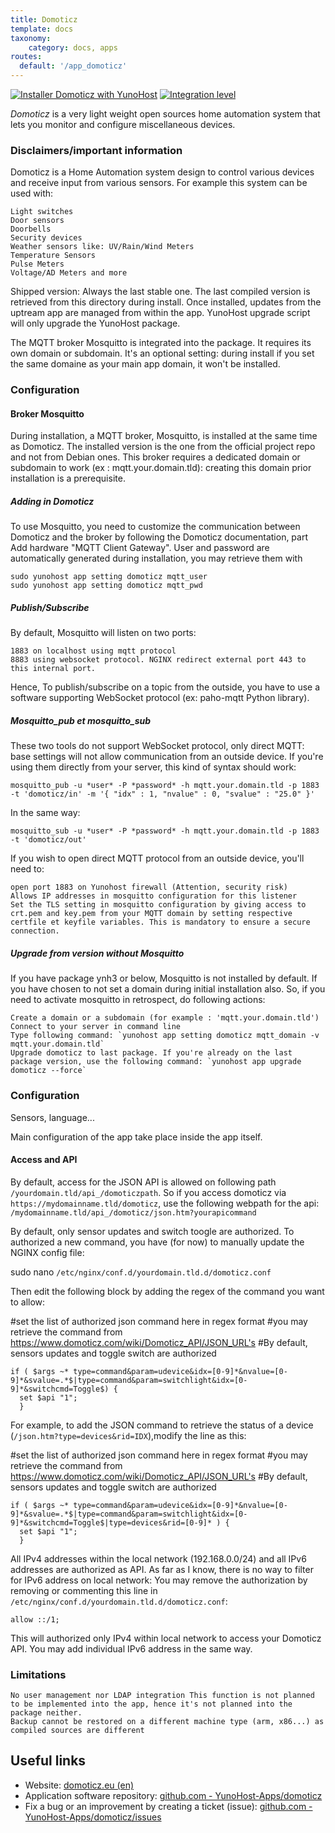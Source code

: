 ```yaml
---
title: Domoticz
template: docs
taxonomy:
    category: docs, apps
routes:
  default: '/app_domoticz'
---
```


[![Installer Domoticz with YunoHost](https://install-app.yunohost.org/install-with-yunohost.svg)](https://install-app.yunohost.org/?app=domoticz) [![Integration level](https://dash.yunohost.org/integration/domoticz.svg)](https://dash.yunohost.org/appci/app/domoticz)

*Domoticz* is a very light weight open sources home automation system that lets you monitor and configure miscellaneous devices.

### Disclaimers/important information

Domoticz is a Home Automation system design to control various devices and receive input from various sensors. For example this system can be used with:

    Light switches
    Door sensors
    Doorbells
    Security devices
    Weather sensors like: UV/Rain/Wind Meters
    Temperature Sensors
    Pulse Meters
    Voltage/AD Meters and more

Shipped version: Always the last stable one. The last compiled version is retrieved from this directory during install. Once installed, updates from the uptream app are managed from within the app. YunoHost upgrade script will only upgrade the YunoHost package.

The MQTT broker Mosquitto is integrated into the package. It requires its own domain or subdomain. It's an optional setting: during install if you set the same domaine as your main app domain, it won't be installed.

### Configuration

#### Broker Mosquitto

During installation, a MQTT broker, Mosquitto, is installed at the same time as Domoticz. The installed version is the one from the official project repo and not from Debian ones. This broker requires a dedicated domain or subdomain to work (ex : mqtt.your.domain.tld): creating this domain prior installation is a prerequisite.

##### Adding in Domoticz

To use Mosquitto, you need to customize the communication between Domoticz and the broker by following the Domoticz documentation, part Add hardware "MQTT Client Gateway". User and password are automatically generated during installation, you may retrieve them with
``` 
sudo yunohost app setting domoticz mqtt_user
sudo yunohost app setting domoticz mqtt_pwd
```

##### Publish/Subscribe

By default, Mosquitto will listen on two ports:

    1883 on localhost using mqtt protocol
    8883 using websocket protocol. NGINX redirect external port 443 to this internal port.

Hence, To publish/subscribe on a topic from the outside, you have to use a software supporting WebSocket protocol (ex: paho-mqtt Python library).

##### Mosquitto_pub et mosquitto_sub

These two tools do not support WebSocket protocol, only direct MQTT: base settings will not allow communication from an outside device. If you're using them directly from your server, this kind of syntax should work:
```
mosquitto_pub -u *user* -P *password* -h mqtt.your.domain.tld -p 1883 -t 'domoticz/in' -m '{ "idx" : 1, "nvalue" : 0, "svalue" : "25.0" }'
```
In the same way:

```
mosquitto_sub -u *user* -P *password* -h mqtt.your.domain.tld -p 1883 -t 'domoticz/out'
```

If you wish to open direct MQTT protocol from an outside device, you'll need to:

    open port 1883 on Yunohost firewall (Attention, security risk)
    Allows IP addresses in mosquitto configuration for this listener
    Set the TLS setting in mosquitto configuration by giving access to crt.pem and key.pem from your MQTT domain by setting respective certfile et keyfile variables. This is mandatory to ensure a secure connection.

##### Upgrade from version without Mosquitto

If you have package ynh3 or below, Mosquitto is not installed by default. If you have chosen to not set a domain during initial installation also. So, if you need to activate mosquitto in retrospect, do following actions:

    Create a domain or a subdomain (for example : 'mqtt.your.domain.tld')
    Connect to your server in command line
    Type following command: `yunohost app setting domoticz mqtt_domain -v mqtt.your.domain.tld`
    Upgrade domoticz to last package. If you're already on the last package version, use the following command: `yunohost app upgrade domoticz --force`

### Configuration

Sensors, language...

Main configuration of the app take place inside the app itself.

#### Access and API

By default, access for the JSON API is allowed on following path `/yourdomain.tld/api_/domoticzpath`. So if you access domoticz via `https://mydomainname.tld/domoticz`, use the following webpath for the api: `/mydomainname.tld/api_/domoticz/json.htm?yourapicommand`

By default, only sensor updates and switch toogle are authorized. To authorized a new command, you have (for now) to manually update the NGINX config file:

sudo nano `/etc/nginx/conf.d/yourdomain.tld.d/domoticz.conf`

Then edit the following block by adding the regex of the command you want to allow:

  #set the list of authorized json command here in regex format
  #you may retrieve the command from https://www.domoticz.com/wiki/Domoticz_API/JSON_URL's
  #By default, sensors updates and toggle switch are authorized
  ```
  if ( $args ~* type=command&param=udevice&idx=[0-9]*&nvalue=[0-9]*&svalue=.*$|type=command&param=switchlight&idx=[0-9]*&switchcmd=Toggle$) {
    set $api "1";
    }
  ```
For example, to add the JSON command to retrieve the status of a device (`/json.htm?type=devices&rid=IDX`),modify the line as this:

  #set the list of authorized json command here in regex format
  #you may retrieve the command from https://www.domoticz.com/wiki/Domoticz_API/JSON_URL's
  #By default, sensors updates and toggle switch are authorized
  ```
  if ( $args ~* type=command&param=udevice&idx=[0-9]*&nvalue=[0-9]*&svalue=.*$|type=command&param=switchlight&idx=[0-9]*&switchcmd=Toggle$|type=devices&rid=[0-9]* ) {
    set $api "1";
    }
  ```

All IPv4 addresses within the local network (192.168.0.0/24) and all IPv6 addresses are authorized as API. As far as I know, there is no way to filter for IPv6 address on local network: You may remove the authorization by removing or commenting this line in `/etc/nginx/conf.d/yourdomain.tld.d/domoticz.conf`:

`allow ::/1;`

This will authorized only IPv4 within local network to access your Domoticz API. You may add individual IPv6 address in the same way.

### Limitations

    No user management nor LDAP integration This function is not planned to be implemented into the app, hence it's not planned into the package neither.
    Backup cannot be restored on a different machine type (arm, x86...) as compiled sources are different


## Useful links

+ Website: [domoticz.eu (en)](https://domoticz.eu/site/)
+ Application software repository: [github.com - YunoHost-Apps/domoticz](https://github.com/YunoHost-Apps/domoticz_ynh)
+ Fix a bug or an improvement by creating a ticket (issue): [github.com - YunoHost-Apps/domoticz/issues](https://github.com/YunoHost-Apps/domoticz_ynh/issues)
